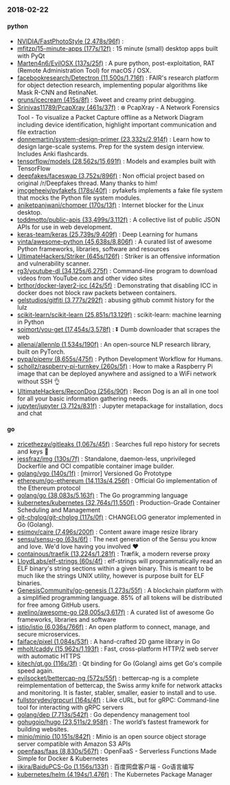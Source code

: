 ### 2018-02-22

#### python
* [NVIDIA/FastPhotoStyle (2,478s/96f)](https://github.com/NVIDIA/FastPhotoStyle) : 
* [mfitzp/15-minute-apps (177s/12f)](https://github.com/mfitzp/15-minute-apps) : 15 minute (small) desktop apps built with PyQt
* [Marten4n6/EvilOSX (137s/25f)](https://github.com/Marten4n6/EvilOSX) : A pure python, post-exploitation, RAT (Remote Administration Tool) for macOS / OSX.
* [facebookresearch/Detectron (11,500s/1,716f)](https://github.com/facebookresearch/Detectron) : FAIR's research platform for object detection research, implementing popular algorithms like Mask R-CNN and RetinaNet.
* [gruns/icecream (415s/8f)](https://github.com/gruns/icecream) : Sweet and creamy print debugging.
* [Srinivas11789/PcapXray (461s/37f)](https://github.com/Srinivas11789/PcapXray) : ❄️ PcapXray - A Network Forensics Tool - To visualize a Packet Capture offline as a Network Diagram including device identification, highlight important communication and file extraction
* [donnemartin/system-design-primer (23,332s/2,914f)](https://github.com/donnemartin/system-design-primer) : Learn how to design large-scale systems. Prep for the system design interview. Includes Anki flashcards.
* [tensorflow/models (28,562s/15,691f)](https://github.com/tensorflow/models) : Models and examples built with TensorFlow
* [deepfakes/faceswap (3,752s/896f)](https://github.com/deepfakes/faceswap) : Non official project based on original /r/Deepfakes thread. Many thanks to him!
* [jmcgeheeiv/pyfakefs (178s/40f)](https://github.com/jmcgeheeiv/pyfakefs) : pyfakefs implements a fake file system that mocks the Python file system modules.
* [aniketpanjwani/chomper (170s/13f)](https://github.com/aniketpanjwani/chomper) : Internet blocker for the Linux desktop.
* [toddmotto/public-apis (33,499s/3,112f)](https://github.com/toddmotto/public-apis) : A collective list of public JSON APIs for use in web development.
* [keras-team/keras (25,739s/9,409f)](https://github.com/keras-team/keras) : Deep Learning for humans
* [vinta/awesome-python (45,638s/8,806f)](https://github.com/vinta/awesome-python) : A curated list of awesome Python frameworks, libraries, software and resources
* [UltimateHackers/Striker (645s/126f)](https://github.com/UltimateHackers/Striker) : Striker is an offensive information and vulnerability scanner.
* [rg3/youtube-dl (34,125s/6,275f)](https://github.com/rg3/youtube-dl) : Command-line program to download videos from YouTube.com and other video sites
* [brthor/docker-layer2-icc (42s/5f)](https://github.com/brthor/docker-layer2-icc) : Demonstrating that disabling ICC in docker does not block raw packets between containers.
* [gelstudios/gitfiti (3,777s/292f)](https://github.com/gelstudios/gitfiti) : abusing github commit history for the lulz
* [scikit-learn/scikit-learn (25,851s/13,129f)](https://github.com/scikit-learn/scikit-learn) : scikit-learn: machine learning in Python
* [soimort/you-get (17,454s/3,578f)](https://github.com/soimort/you-get) : ⏬ Dumb downloader that scrapes the web
* [allenai/allennlp (1,534s/190f)](https://github.com/allenai/allennlp) : An open-source NLP research library, built on PyTorch.
* [pypa/pipenv (8,655s/475f)](https://github.com/pypa/pipenv) : Python Development Workflow for Humans.
* [schollz/raspberry-pi-turnkey (260s/5f)](https://github.com/schollz/raspberry-pi-turnkey) : How to make a Raspberry Pi image that can be deployed anywhere and assigned to a WiFi network without SSH 👌
* [UltimateHackers/ReconDog (256s/90f)](https://github.com/UltimateHackers/ReconDog) : Recon Dog is an all in one tool for all your basic information gathering needs.
* [jupyter/jupyter (3,712s/831f)](https://github.com/jupyter/jupyter) : Jupyter metapackage for installation, docs and chat

#### go
* [zricethezav/gitleaks (1,067s/45f)](https://github.com/zricethezav/gitleaks) : Searches full repo history for secrets and keys 🔑
* [jessfraz/img (130s/7f)](https://github.com/jessfraz/img) : Standalone, daemon-less, unprivileged Dockerfile and OCI compatible container image builder.
* [golang/vgo (140s/1f)](https://github.com/golang/vgo) : [mirror] Versioned Go Prototype
* [ethereum/go-ethereum (14,113s/4,256f)](https://github.com/ethereum/go-ethereum) : Official Go implementation of the Ethereum protocol
* [golang/go (38,083s/5,163f)](https://github.com/golang/go) : The Go programming language
* [kubernetes/kubernetes (32,764s/11,550f)](https://github.com/kubernetes/kubernetes) : Production-Grade Container Scheduling and Management
* [git-chglog/git-chglog (117s/0f)](https://github.com/git-chglog/git-chglog) : CHANGELOG generator implemented in Go (Golang).
* [esimov/caire (7,496s/200f)](https://github.com/esimov/caire) : Content aware image resize library
* [sensu/sensu-go (63s/6f)](https://github.com/sensu/sensu-go) : The next generation of the Sensu you know and love. We'd love having you involved ❤
* [containous/traefik (13,224s/1,281f)](https://github.com/containous/traefik) : Træfik, a modern reverse proxy
* [LloydLabs/elf-strings (60s/4f)](https://github.com/LloydLabs/elf-strings) : elf-strings will programmatically read an ELF binary's string sections within a given binary. This is meant to be much like the strings UNIX utility, however is purpose built for ELF binaries.
* [GenesisCommunity/go-genesis (1,273s/55f)](https://github.com/GenesisCommunity/go-genesis) : A blockchain platform with a simplified programming language. 85% of all tokens will be distributed for free among GitHub users.
* [avelino/awesome-go (28,005s/3,617f)](https://github.com/avelino/awesome-go) : A curated list of awesome Go frameworks, libraries and software
* [istio/istio (6,036s/766f)](https://github.com/istio/istio) : An open platform to connect, manage, and secure microservices.
* [faiface/pixel (1,084s/53f)](https://github.com/faiface/pixel) : A hand-crafted 2D game library in Go
* [mholt/caddy (15,962s/1,193f)](https://github.com/mholt/caddy) : Fast, cross-platform HTTP/2 web server with automatic HTTPS
* [kitech/qt.go (116s/3f)](https://github.com/kitech/qt.go) : Qt binding for Go (Golang) aims get Go's compile speed again.
* [evilsocket/bettercap-ng (572s/55f)](https://github.com/evilsocket/bettercap-ng) : bettercap-ng is a complete reimplementation of bettercap, the Swiss army knife for network attacks and monitoring. It is faster, stabler, smaller, easier to install and to use.
* [fullstorydev/grpcurl (164s/4f)](https://github.com/fullstorydev/grpcurl) : Like cURL, but for gRPC: Command-line tool for interacting with gRPC servers
* [golang/dep (7,713s/542f)](https://github.com/golang/dep) : Go dependency management tool
* [gohugoio/hugo (23,511s/2,958f)](https://github.com/gohugoio/hugo) : The world’s fastest framework for building websites.
* [minio/minio (10,151s/842f)](https://github.com/minio/minio) : Minio is an open source object storage server compatible with Amazon S3 APIs
* [openfaas/faas (8,830s/567f)](https://github.com/openfaas/faas) : OpenFaaS - Serverless Functions Made Simple for Docker & Kubernetes
* [iikira/BaiduPCS-Go (1,156s/133f)](https://github.com/iikira/BaiduPCS-Go) : 百度网盘客户端 - Go语言编写
* [kubernetes/helm (4,194s/1,476f)](https://github.com/kubernetes/helm) : The Kubernetes Package Manager
